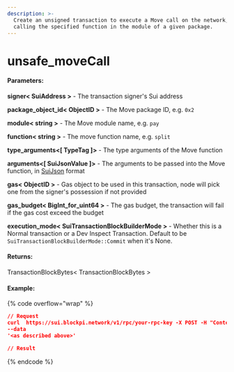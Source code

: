 ```yaml
---
description: >-
  Create an unsigned transaction to execute a Move call on the network, by
  calling the specified function in the module of a given package.
---
```


# unsafe\_moveCall

#### **Parameters:**

**signer< SuiAddress >** - The transaction signer's Sui address&#x20;

**package\_object\_id< ObjectID >** - The Move package ID, e.g. `0x2`

**module< string >** - The Move module name, e.g. `pay`

**function< string >** - The move function name, e.g. `split`

**type\_arguments<\[ TypeTag ]>** - The type arguments of the Move function

**arguments<\[ SuiJsonValue ]>** - The arguments to be passed into the Move function, in [SuiJson](https://docs.sui.io/build/sui-json) format

**gas< ObjectID >** - Gas object to be used in this transaction, node will pick one from the signer's possession if not provided&#x20;

**gas\_budget< BigInt\_for\_uint64 >** - The gas budget, the transaction will fail if the gas cost exceed the budget&#x20;

**execution\_mode< SuiTransactionBlockBuilderMode >** - Whether this is a Normal transaction or a Dev Inspect Transaction. Default to be `SuiTransactionBlockBuilderMode::Commit` when it's None.

#### **Returns:**

TransactionBlockBytes< TransactionBlockBytes >

#### Example:

{% code overflow="wrap" %}
```json
// Request
curl  https://sui.blockpi.network/v1/rpc/your-rpc-key -X POST -H "Content-Type: application/json" 
--data 
'<as described above>'

// Result

```
{% endcode %}

